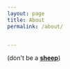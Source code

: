 ```yaml
---
layout: page
title: About
permalink: /about/


---
```



(don't be a [**sheep**](https://en.wikipedia.org/wiki/Animal_Farm#Other_animals))
